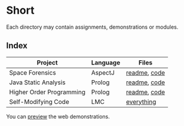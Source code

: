 # Short

Each directory may contain assignments, demonstrations or modules.

## Index

Project | Language | Files
--- | --- | ---
Space Forensics | AspectJ | [readme](https://github.com/sevaivanov/short/blob/master/java/aspectj/space-forensics/readme.md#introducing-hal), [code](https://github.com/sevaivanov/short/blob/master/java/aspectj/space-forensics/)
Java Static Analysis | Prolog | [readme](https://github.com/sevaivanov/short/blob/master/prolog/java-analysis.md#introduction), [code](https://github.com/sevaivanov/short/blob/master/prolog/java-analysis.pl#L1)
Higher Order Programming | Prolog | [readme](https://github.com/sevaivanov/short/blob/master/prolog/higher-order.md#higher-order-programming), [code](https://github.com/sevaivanov/short/blob/master/prolog/higher-order.pl#L1)
Self-Modifying Code | LMC | [everything](https://github.com/sevaivanov/short/blob/master/assembly/lmc/combine_two_ordered_lists.elmc#L1)

You can [preview](https://sevaivanov.github.io/short/) the web demonstrations.
